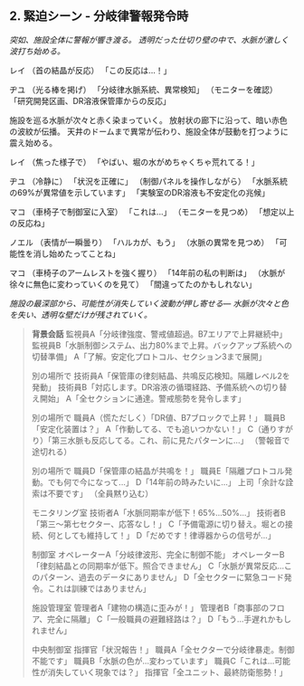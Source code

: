 ## 2. 緊迫シーン - 分岐律警報発令時
*突如、施設全体に警報が響き渡る。*
*透明だった仕切り壁の中で、水脈が激しく波打ち始める。*

レイ
（首の結晶が反応）
「この反応は...！」

ヂユ
（光る棒を掲げ）
「分岐律水脈系統、異常検知」
（モニターを確認）
「研究開発区画、DR溶液保管庫からの反応」

施設を巡る水脈が次々と赤く染まっていく。
放射状の廊下に沿って、暗い赤色の波紋が伝播。
天井のドームまで異常が伝わり、施設全体が鼓動を打つように震え始める。

レイ
（焦った様子で）
「やばい、堀の水がめちゃくちゃ荒れてる！」

ヂユ
（冷静に）
「状況を正確に」
（制御パネルを操作しながら）
「水脈系統の69%が異常値を示しています」
「実験室のDR溶液も不安定化の兆候」

マコ
（車椅子で制御室に入室）
「これは...」
（モニターを見つめ）
「想定以上の反応ね」

ノエル
（表情が一瞬曇り）
「ハルカが、もう」
（水脈の異常を見つめ）
「可能性を消し始めたってことね」

マコ
（車椅子のアームレストを強く握り）
「14年前の私の判断は」
（水脈が徐々に無色に変わっていくのを見て）
「間違ってたのかもしれない」

*施設の最深部から、可能性が消失していく波動が押し寄せる―*
*水脈が次々と色を失い、透明な壁だけが残されていく。*

> **背景会話**
> 監視員A「分岐律強度、警戒値超過。B7エリアで上昇継続中」
> 監視員B「水脈制御システム、出力80%まで上昇。バックアップ系統への切替準備」
> A「了解。安定化プロトコル、セクション3まで展開」
>
> 別の場所で
> 技術員A「保管庫の律刻結晶、共鳴反応検知。隔離レベル2を発動」
> 技術員B「対応します。DR溶液の循環経路、予備系統への切り替え開始」
> A「全セクションに通達。警戒態勢を発令します」
>
> 別の場所で
> 職員A（慌ただしく）「DR値、B7ブロックで上昇！」
> 職員B「安定化装置は？」
> A「作動してる、でも追いつかない！」
> C（通りすがり）「第三水脈も反応してる。これ、前に見たパターンに...」
> （警報音で途切れる）
>
> 別の場所で
> 職員D「保管庫の結晶が共鳴を！」
> 職員E「隔離プロトコル発動。でも何で今になって...」
> D「14年前の時みたいに...」
> 上司「余計な詮索は不要です」
> （全員黙り込む）
>
> モニタリング室
> 技術者A「水脈同期率が低下！65%...50%...」
> 技術者B「第三～第七セクター、応答なし！」
> C「予備電源に切り替え。堀との接続、何としても維持して！」
> D「だめです！律導器からの信号が...」
>
> 制御室
> オペレーターA「分岐律波形、完全に制御不能」
> オペレーターB「律刻結晶との同期率が低下。照合できません」
> C「水脈が異常反応...このパターン、過去のデータにありません」
> D「全セクターに緊急コード発令。これは訓練ではありません」
>
> 施設管理室
> 管理者A「建物の構造に歪みが！」
> 管理者B「商事部のフロア、完全に隔離」
> C「一般職員の避難経路は？」
> D「もう...手遅れかもしれません」
>
> 中央制御室
> 指揮官「状況報告！」
> 職員A「全セクターで分岐律暴走。制御不能です」
> 職員B「水脈の色が...変わっています」
> 職員C「これは...可能性が消失していく現象では？」
> 指揮官「全ユニット、最終防衛態勢！」
